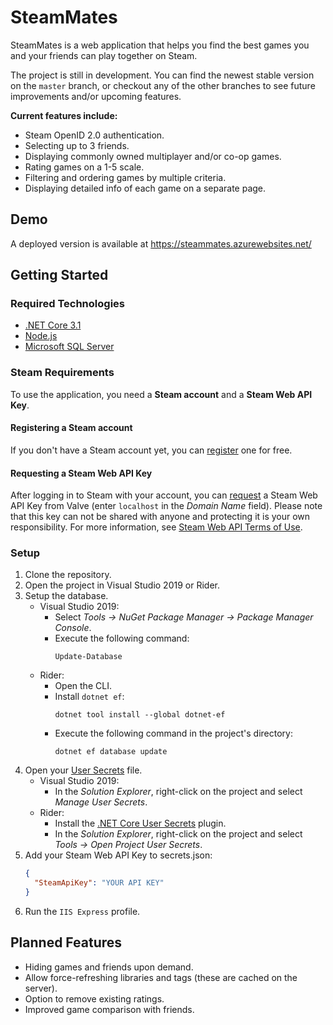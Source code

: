 # SteamMates

SteamMates is a web application that helps you find the best games you and your friends can play together on Steam.

The project is still in development. You can find the newest stable version on the `master` branch, or checkout any of the other branches to see future improvements and/or upcoming features.

**Current features include:**
* Steam OpenID 2.0 authentication.
* Selecting up to 3 friends.
* Displaying commonly owned multiplayer and/or co-op games.
* Rating games on a 1-5 scale.
* Filtering and ordering games by multiple criteria.
* Displaying detailed info of each game on a separate page.

## Demo

A deployed version is available at https://steammates.azurewebsites.net/

## Getting Started

### Required Technologies
* [.NET Core 3.1](https://dotnet.microsoft.com/download/dotnet-core/3.1)
* [Node.js](https://nodejs.org/en/)
* [Microsoft SQL Server](https://www.microsoft.com/en-us/sql-server/sql-server-downloads)

### Steam Requirements

To use the application, you need a **Steam account** and a **Steam Web API Key**.

#### Registering a Steam account

If you don't have a Steam account yet, you can [register](https://store.steampowered.com/join) one for free.

#### Requesting a Steam Web API Key

After logging in to Steam with your account, you can [request](https://steamcommunity.com/dev/apikey) a Steam Web API Key from Valve (enter `localhost` in the _Domain Name_ field). Please note that this key can not be shared with anyone and protecting it is your own responsibility. For more information, see [Steam Web API Terms of Use](https://steamcommunity.com/dev/apiterms).

### Setup

1. Clone the repository.
2. Open the project in Visual Studio 2019 or Rider.
3. Setup the database.
    * Visual Studio 2019:
        * Select _Tools -> NuGet Package Manager -> Package Manager Console_.
        * Execute the following command:
            ```
            Update-Database
            ```
    * Rider:
        * Open the CLI.
        * Install `dotnet ef`:
            ```
            dotnet tool install --global dotnet-ef
            ```
        * Execute the following command in the project's directory:
            ```
            dotnet ef database update
            ```
4. Open your [User Secrets](https://docs.microsoft.com/en-us/aspnet/core/security/app-secrets) file.
    * Visual Studio 2019:
        * In the _Solution Explorer_, right-click on the project and select _Manage User Secrets_.
    * Rider:
        * Install the [.NET Core User Secrets](https://plugins.jetbrains.com/plugin/10183--net-core-user-secrets) plugin.
        * In the _Solution Explorer_, right-click on the project and select _Tools -> Open Project User Secrets_.
5. Add your Steam Web API Key to secrets.json:
    ```json
    {
      "SteamApiKey": "YOUR API KEY"
    }
    ```
6. Run the `IIS Express` profile.

## Planned Features
* Hiding games and friends upon demand.
* Allow force-refreshing libraries and tags (these are cached on the server).
* Option to remove existing ratings.
* Improved game comparison with friends.
